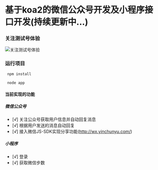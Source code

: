 # 基于koa2的微信公众号开发及小程序接口开发(持续更新中...)

### 关注测试号体验
![关注测试号体验](http://wx.yinchunyu.com/images/ceshihao.jpg)

### 运行项目
``` bash
 npm install

 node app
```

#### 当前实现的功能
##### 微信公众号
- [√] 关注公众号获取用户信息并自动回复消息
- [√] 根据用户发送的消息自动回复
- [√] 接入微信JS-SDK实现分享功能(http://wx.yinchunyu.com/)

##### 小程序
- [√] 登录
- [√] 获取微信步数